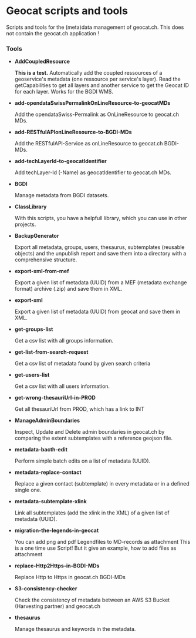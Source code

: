 # Geocat scripts and tools
Scripts and tools for the (meta)data management of geocat.ch. This does not contain the geocat.ch application !
### Tools

* **AddCoupledResource**

  **This is a test.** Automatically add the coupled ressources of a geoservice's metadata (one ressource per service's layer). 
  Read the getCapabilities to get all layers and another service to get the Geocat ID for each layer. Works  for the BGDI WMS.

* **add-opendataSwissPermalinkOnLineResource-to-geocatMDs**

  Add the opendataSwiss-Permalink as OnLineResource to geocat.ch MDs.

* **add-RESTfulAPIonLineResource-to-BGDI-MDs**

  Add the RESTfulAPI-Service as onLineResource to geocat.ch BGDI-MDs.
  
* **add-techLayerId-to-geocatIdentifier**

  Add techLayer-Id (-Name) as geocatIdentifier to geocat.ch MDs.
  
* **BGDI**

  Manage metadata from BGDI datasets. 

* **ClassLibrary**

  With this scripts, you have a helpfull library, which you can use in other projects.
  
* **BackupGenerator**

  Export all metadata, groups, users, thesaurus, subtemplates (reusable objects) and the unpublish report 
  and save them into a directory with a comprehensive structure.

* **export-xml-from-mef**

  Export a given list of metadata (UUID) from a MEF (metadata exchange format) archive (.zip) and save them in XML.

* **export-xml**

  Export a given list of metadata (UUID) from geocat and save them in XML.

* **get-groups-list**

  Get a csv list with all groups information.

* **get-list-from-search-request**

  Get a csv list of metadata found by given search criteria

* **get-users-list**

  Get a csv list with all users information.

* **get-wrong-thesauriUrl-in-PROD**

  Get all thesauriUrl from PROD, which has a link to INT
  
* **ManageAdminBoundaries**

  Inspect, Update and Delete admin boundaries in geocat.ch by comparing the extent subtemplates with a reference geojson file.
  
* **metadata-bacth-edit**

  Perform simple batch edits on a list of metadata (UUID).

* **metadata-replace-contact**

  Replace a given contact (subtemplate) in every metadata or in a defined single one.

* **metadata-subtemplate-xlink**

  Link all subtemplates (add the xlink in the XML) of a given list of metadata (UUID).

* **migration-the-legends-in-geocat**

  You can add png and pdf Legendfiles to MD-records as attachment
  This is a one time use Script! But it give an example, how to add files as attachment

* **replace-Http2Https-in-BGDI-MDs**

  Replace Http to Https in geocat.ch BGDI-MDs
  
* **S3-consistency-checker**

  Check the consistency of metadata between an AWS S3 Bucket (Harvesting partner) and geocat.ch
  
* **thesaurus**

  Manage thesaurus and keywords in the metadata.
